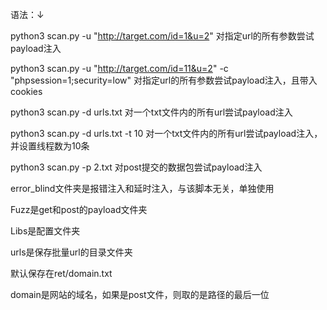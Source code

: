 语法：↓

python3 scan.py -u "http://target.com/id=1&u=2"     对指定url的所有参数尝试payload注入

python3 scan.py -u "http://target.com/id=11&u=2" -c "phpsession=1;security=low"   对指定url的所有参数尝试payload注入，且带入cookies

python3 scan.py -d urls.txt 对一个txt文件内的所有url尝试payload注入

python3 scan.py -d urls.txt -t 10    对一个txt文件内的所有url尝试payload注入，并设置线程数为10条

python3 scan.py -p 2.txt            对post提交的数据包尝试payload注入

error_blind文件夹是报错注入和延时注入，与该脚本无关，单独使用

Fuzz是get和post的payload文件夹

Libs是配置文件夹

urls是保存批量url的目录文件夹

默认保存在ret/domain.txt   

domain是网站的域名，如果是post文件，则取的是路径的最后一位
